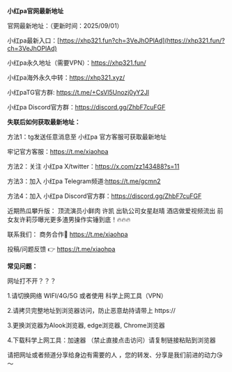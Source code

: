  **小红pa官网最新地址** 
 
官网最新地址：（更新时间：2025/09/01）

小红pa最新入口：[https://xhp321.fun?ch=3VeJhOPlAd](https://xhp321.fun/?ch=3VeJhOPlAd)

小红pa永久地址（需要VPN）：https://xhp321.fun/

小红pa海外永久中转：https://xhp321.xyz/

小红paTG官方群: https://t.me/+CsVl5Unozj0yY2Jl

小红pa Discord官方群：https://discord.gg/ZhbF7cuFGF


**失联后如何获取最新地址：** 

方法1：tg发送任意消息至 小红pa 官方客服可获取最新地址

牢记官方客服：https://t.me/xiaohpa

方法2：关注 小红pa X/twitter：https://x.com/zz143488?s=11

方法3：加入 小红pa Telegram频道:https://t.me/gcmn2

方法4：加入 小红pa Discord官方群：https://discord.gg/ZhbF7cuFGF

近期热瓜攀升版： 顶流演员小鲜肉 许凯 出轨公司女星赵晴 酒店做爱视频流出 前女友许莉莎曝光更多渣男操作实锤到底！🔥🔥🔥

联系我们： 商务合作🤝 https://t.me/xiaohpa

投稿/问题反馈 👉 https://t.me/xiaohpa


**常见问题：**

网址打不开？？？

1.请切换网络 WIFI/4G/5G 或者使用 科学上网工具（VPN）

2.请拷贝完整地址到浏览器访问，防止恶意劫持请带上 https://

3.更换浏览器为Alook浏览器, edge浏览器, Chrome浏览器

4.下载科学上网工具：加速器  （禁止直接点击访问）请复制链接粘贴到浏览器

请把网址或者频道分享给身边有需要的人 ，您的转发、分享是我们前进的动力😘～
